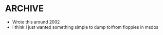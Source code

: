 # ARCHIVE

* Wrote this around 2002
* I think I just wanted something simple to dump to/from floppies in msdos

